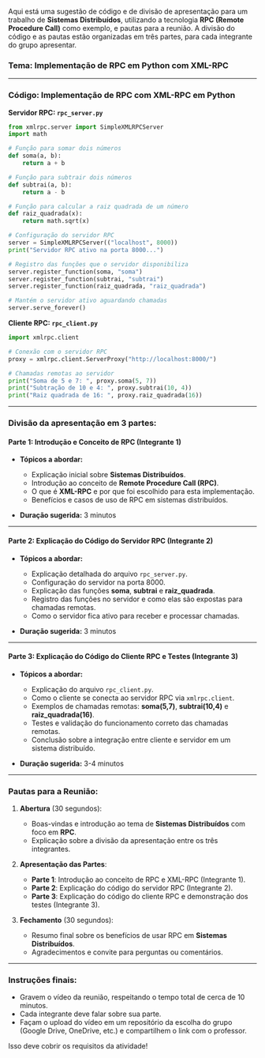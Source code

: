 Aqui está uma sugestão de código e de divisão de apresentação para um trabalho de **Sistemas Distribuídos**, utilizando a tecnologia **RPC (Remote Procedure Call)** como exemplo, e pautas para a reunião. A divisão do código e as pautas estão organizadas em três partes, para cada integrante do grupo apresentar.

### Tema: Implementação de RPC em Python com XML-RPC

---

### **Código: Implementação de RPC com XML-RPC em Python**

**Servidor RPC: `rpc_server.py`**
```python
from xmlrpc.server import SimpleXMLRPCServer
import math

# Função para somar dois números
def soma(a, b):
    return a + b

# Função para subtrair dois números
def subtrai(a, b):
    return a - b

# Função para calcular a raiz quadrada de um número
def raiz_quadrada(x):
    return math.sqrt(x)

# Configuração do servidor RPC
server = SimpleXMLRPCServer(("localhost", 8000))
print("Servidor RPC ativo na porta 8000...")

# Registro das funções que o servidor disponibiliza
server.register_function(soma, "soma")
server.register_function(subtrai, "subtrai")
server.register_function(raiz_quadrada, "raiz_quadrada")

# Mantém o servidor ativo aguardando chamadas
server.serve_forever()
```

**Cliente RPC: `rpc_client.py`**
```python
import xmlrpc.client

# Conexão com o servidor RPC
proxy = xmlrpc.client.ServerProxy("http://localhost:8000/")

# Chamadas remotas ao servidor
print("Soma de 5 e 7: ", proxy.soma(5, 7))
print("Subtração de 10 e 4: ", proxy.subtrai(10, 4))
print("Raiz quadrada de 16: ", proxy.raiz_quadrada(16))
```

---

### **Divisão da apresentação em 3 partes:**

#### **Parte 1: Introdução e Conceito de RPC** (Integrante 1)
- **Tópicos a abordar:**
    - Explicação inicial sobre **Sistemas Distribuídos**.
    - Introdução ao conceito de **Remote Procedure Call (RPC)**.
    - O que é **XML-RPC** e por que foi escolhido para esta implementação.
    - Benefícios e casos de uso de RPC em sistemas distribuídos.
  
- **Duração sugerida:** 3 minutos

---

#### **Parte 2: Explicação do Código do Servidor RPC** (Integrante 2)
- **Tópicos a abordar:**
    - Explicação detalhada do arquivo `rpc_server.py`.
    - Configuração do servidor na porta 8000.
    - Explicação das funções **soma**, **subtrai** e **raiz_quadrada**.
    - Registro das funções no servidor e como elas são expostas para chamadas remotas.
    - Como o servidor fica ativo para receber e processar chamadas.

- **Duração sugerida:** 3 minutos

---

#### **Parte 3: Explicação do Código do Cliente RPC e Testes** (Integrante 3)
- **Tópicos a abordar:**
    - Explicação do arquivo `rpc_client.py`.
    - Como o cliente se conecta ao servidor RPC via `xmlrpc.client`.
    - Exemplos de chamadas remotas: **soma(5,7)**, **subtrai(10,4)** e **raiz_quadrada(16)**.
    - Testes e validação do funcionamento correto das chamadas remotas.
    - Conclusão sobre a integração entre cliente e servidor em um sistema distribuído.

- **Duração sugerida:** 3-4 minutos

---

### **Pautas para a Reunião:**

1. **Abertura** (30 segundos):  
   - Boas-vindas e introdução ao tema de **Sistemas Distribuídos** com foco em **RPC**.
   - Explicação sobre a divisão da apresentação entre os três integrantes.
   
2. **Apresentação das Partes**:
   - **Parte 1**: Introdução ao conceito de RPC e XML-RPC (Integrante 1).
   - **Parte 2**: Explicação do código do servidor RPC (Integrante 2).
   - **Parte 3**: Explicação do código do cliente RPC e demonstração dos testes (Integrante 3).

3. **Fechamento** (30 segundos):
   - Resumo final sobre os benefícios de usar RPC em **Sistemas Distribuídos**.
   - Agradecimentos e convite para perguntas ou comentários.

---

### **Instruções finais:**
- Gravem o vídeo da reunião, respeitando o tempo total de cerca de 10 minutos.
- Cada integrante deve falar sobre sua parte.
- Façam o upload do vídeo em um repositório da escolha do grupo (Google Drive, OneDrive, etc.) e compartilhem o link com o professor.

Isso deve cobrir os requisitos da atividade!
